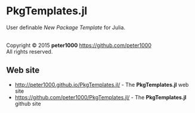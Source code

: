 # PkgTemplates.jl

User definable *New Package Template* for Julia. <br /><br />


Copyright © 2015 **peter1000** <https://github.com/peter1000> <br />
All rights reserved.


## Web site 

* <http://peter1000.github.io/PkgTemplates.jl/> - The **PkgTemplates.jl** web site
* <https://github.com/peter1000/PkgTemplates.jl/> - The **PkgTemplates.jl** github site
